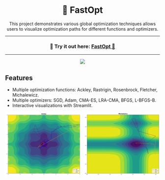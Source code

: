 <h1 align="center">🧬 FastOpt</h1>

<p align="center">
  This project demonstrates various global optimization techniques allows users to visualize optimization paths for different functions and optimizers.
</p>

---
<h3 align="center">
    🎈 Try it out here: <a href="https://fastopt-xbvxc26r3a-de.a.run.app/">FastOpt 🎈 </a>
</h3>

---

<p align="center">
    <img src="demo/demo.gif" width=700>
</p>

## Features

- Multiple optimization functions: Ackley, Rastrigin, Rosenbrock, Fletcher, Michalewicz.
- Multiple optimizers: SGD, Adam, CMA-ES, LRA-CMA, BFGS, L-BFGS-B.
- Interactive visualizations with Streamlit.

<div style="display: flex; justify-content: space-between;">
    <img src="demo/demo_image1.png" alt="Ackley Function Optimization" style="width: 49%;">
    <img src="demo/demo_image2.png" alt="Michalewicz Function Optimization" style="width: 49%;">
</div>

